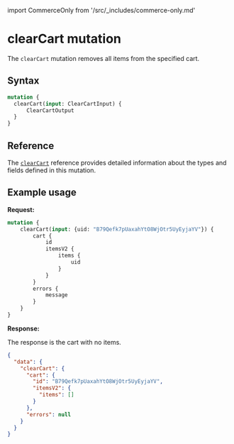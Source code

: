 import CommerceOnly from '/src/_includes/commerce-only.md'

<CommerceOnly />

# clearCart mutation

The `clearCart` mutation removes all items from the specified cart.

## Syntax

```graphql
mutation {
  clearCart(input: ClearCartInput) {
      ClearCartOutput
  }
}
```

## Reference

The [`clearCart`](https://developer.adobe.com/commerce/webapi/graphql-api/index.html#mutation-clearCart) reference provides detailed information about the types and fields defined in this mutation.

## Example usage

**Request:**

```graphql
mutation {
    clearCart(input: {uid: "B79Qefk7pUaxahYtO8WjOtr5UyEyjaYV"}) {
        cart {
            id
            itemsV2 {
                items {
                    uid
                }
            }
        }
        errors {
            message
        }
    }
}
```

**Response:**

The response is the cart with no items.

```json
{
  "data": {
    "clearCart": {
      "cart": {
        "id": "B79Qefk7pUaxahYtO8WjOtr5UyEyjaYV",
        "itemsV2": {
          "items": []
        }
      },
      "errors": null
    }
  }
}
```
